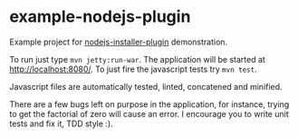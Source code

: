 example-nodejs-plugin
=====================

Example project for [nodejs-installer-plugin](https://github.com/leonardo-couto/nodejs-installer-plugin) demonstration.

To run just type ```mvn jetty:run-war```. The application will be started at [http://localhost:8080/](http://localhost:8080/). To just fire the javascript tests try ```mvn test```.

Javascript files are automatically tested, linted, concatened and minified.

There are a few bugs left on purpose in the application, for instance, trying to get the factorial of zero will cause an error. I encourage you to write unit tests and fix it, TDD style :).





